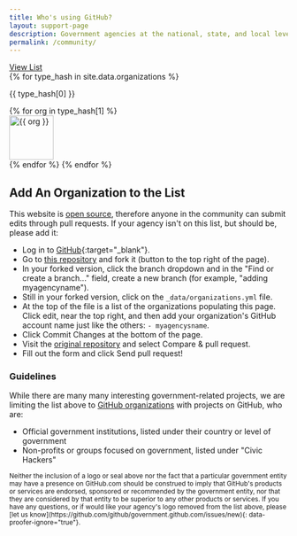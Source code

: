 ```yaml
---
title: Who's using GitHub?
layout: support-page
description: Government agencies at the national, state, and local level use GitHub to share and collaborate. If you don't see your organization on this list, follow the instructions below to add it!
permalink: /community/
---
```

<div class="container">
  <div class="row">
    <div class="span8" id="org-avatars">
    <div><a href="#" id="view-list">View List</a></div>
    {% for type_hash in site.data.organizations %}
    <div class="type-block" id="{{ type_hash[0] | downcase | replace: ' ','_' }}"><p>{{ type_hash[0] }}</p></div>
      {% for org in type_hash[1] %}
        <div class="organization">
          <a href="https://github.com/{{ org }}" title="{{ org }}">
            <img class="avatar" src="https://github.com/{{ org }}.png" width="80" height="80" alt="{{ org }}">
          </a>
        </div>
      {% endfor %}
    {% endfor %}
    </div>
    <div class="span8" id="org-list" style="display: none;">
    <div><a href="#" id="view-avatar">View Avatars</a></div>
    {% for type_hash in site.data.organizations %}
      <div id="{{ type_hash[0] | downcase | replace:" ","_" }}">
        <h2>
          {{ type_hash[0] }}
       </h2>
      </div>
      <ul>
      {% for org in type_hash[1] %}
        <li>
          <a href="http://github.com/{{ org }}" title="{{ org }}">
            <img class="avatar img-polaroid" src="https://github.com/{{ org }}.png" alt= "{{ org }}" target="_blank"/>
          </a>
          <h4>
            <a href="http://github.com/{{ org }}" title="{{ org }}">@{{ org }}</a>
          </h4>
        </li>
      {% endfor %}
     </ul>
    {% endfor %}
    </div>

  </div>

  <div class="row section">
    <div class="span6" markdown="1">

## Add An Organization to the List

This website is [open source](https://github.com/github/government.github.com), therefore anyone in the community can submit edits through pull requests. If your agency isn't on this list, but should be, please add it:

* Log in to [GitHub](https://github.com){:target="_blank"}.
* Go to [this repository](https://github.com/github/government.github.com) and fork it (button to the top right of the page).
* In your forked version, click the branch dropdown and in the "Find or create a branch..." field, create a new branch (for example, "adding myagencyname").
* Still in your forked version, click on the `_data/organizations.yml` file.
* At the top of the file is a list of the organizations populating this page. Click edit, near the top right, and then add your organization's GitHub account name just like the others: `- myagencysname`.
* Click Commit Changes at the bottom of the page.
* Visit the [original repository](https://github.com/github/government.github.com) and select Compare & pull request.
* Fill out the form and click Send pull request!

### Guidelines

While there are many many interesting government-related projects, we are limiting the list above to [GitHub organizations](https://help.github.com/articles/user-organization-and-project-pages) with projects on GitHub, who are:

* Official government institutions, listed under their country or level of government
* Non-profits or groups focused on government, listed under "Civic Hackers"

</div>
</div>

  <div class="row section">
    <div class="span6 fine-print">
      <small markdown="1">
Neither the inclusion of a logo or seal above nor the fact that a particular government entity may have a presence on GitHub.com should be construed to imply that GitHub's products or services are endorsed, sponsored or recommended by the government entity, nor that they are considered by that entity to be superior to any other products or services. If you have any questions, or if would like your agency's logo removed from the list above, please [let us know](https://github.com/github/government.github.com/issues/new){: data-proofer-ignore="true"}.
      </small>
    </div>
  </div>
</div>

<script type="text/javascript">
  var viewListLnk = document.getElementById("view-list");
  var viewAvatarLnk = document.getElementById("view-avatar");
  var orgList = document.getElementById("org-list");
  var orgAvatar = document.getElementById("org-avatars");

  viewListLnk.onclick = function() {
    orgAvatar.style.display = 'none';
    orgList.style.display = 'block';
  }

  viewAvatarLnk.onclick = function() {
    orgAvatar.style.display = 'block';
    orgList.style.display = 'none';
  }
</script>
